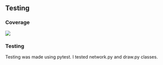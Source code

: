 ## Testing

### Coverage
![](https://github.com/A00N/NumberRecognition/tree/main/Documentation/Material/coverage.png)

### Testing
Testing was made using pytest. I tested network.py and draw.py classes.
